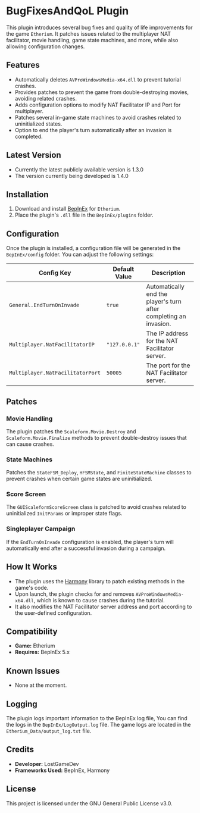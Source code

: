 # BugFixesAndQoL Plugin

This plugin introduces several bug fixes and quality of life improvements for the game `Etherium`. It patches issues related to the multiplayer NAT facilitator, movie handling, game state machines, and more, while also allowing configuration changes.

## Features

- Automatically deletes `AVProWindowsMedia-x64.dll` to prevent tutorial crashes.
- Provides patches to prevent the game from double-destroying movies, avoiding related crashes.
- Adds configuration options to modify NAT Facilitator IP and Port for multiplayer.
- Patches several in-game state machines to avoid crashes related to uninitialized states.
- Option to end the player's turn automatically after an invasion is completed.

## Latest Version
- Currently the latest publicly available version is 1.3.0
- The version currently being developed is 1.4.0

## Installation

1. Download and install [BepInEx](https://www.nexusmods.com/etherium/mods/1) for `Etherium`.
2. Place the plugin's `.dll` file in the `BepInEx/plugins` folder.

## Configuration

Once the plugin is installed, a configuration file will be generated in the `BepInEx/config` folder. You can adjust the following settings:

| Config Key             | Default Value | Description                                                                                  |
|------------------------|---------------|----------------------------------------------------------------------------------------------|
| `General.EndTurnOnInvade`  | `true`        | Automatically end the player's turn after completing an invasion.                             |
| `Multiplayer.NatFacilitatorIP` | `"127.0.0.1"` | The IP address for the NAT Facilitator server.                                                |
| `Multiplayer.NatFacilitatorPort` | `50005`       | The port for the NAT Facilitator server.                                                      |

## Patches

### Movie Handling

The plugin patches the `Scaleform.Movie.Destroy` and `Scaleform.Movie.Finalize` methods to prevent double-destroy issues that can cause crashes. 

### State Machines

Patches the `StateFSM_Deploy`, `HFSMState`, and `FiniteStateMachine` classes to prevent crashes when certain game states are uninitialized. 

### Score Screen

The `GUIScaleformScoreScreen` class is patched to avoid crashes related to uninitialized `InitParams` or improper state flags.

### Singleplayer Campaign

If the `EndTurnOnInvade` configuration is enabled, the player's turn will automatically end after a successful invasion during a campaign.

## How It Works

- The plugin uses the [Harmony](https://harmony.pardeike.net/) library to patch existing methods in the game's code.
- Upon launch, the plugin checks for and removes `AVProWindowsMedia-x64.dll`, which is known to cause crashes during the tutorial.
- It also modifies the NAT Facilitator server address and port according to the user-defined configuration.

## Compatibility

- **Game:** Etherium
- **Requires:** BepInEx 5.x

## Known Issues

- None at the moment.

## Logging

The plugin logs important information to the BepInEx log file, You can find the logs in the `BepInEx/LogOutput.log` file.
The game logs are located in the `Etherium_Data/output_log.txt` file.

## Credits

- **Developer:** LostGameDev
- **Frameworks Used:** BepInEx, Harmony

## License

This project is licensed under the GNU General Public License v3.0.

